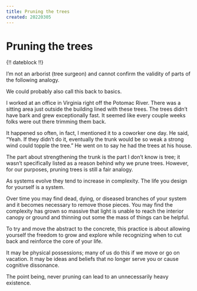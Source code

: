 ```yaml
---
title: Pruning the trees
created: 20220305
---
```


# Pruning the trees

{!! dateblock !!}

I’m not an arborist (tree surgeon) and cannot confirm the validity of parts of the following analogy.

We could probably also call this back to basics.

I worked at an office in Virginia right off the Potomac River. There was a sitting area just outside the building lined with these trees. The trees didn’t have bark and grew exceptionally fast. It seemed like every couple weeks folks were out there trimming them back.

It happened so often, in fact, I mentioned it to a coworker one day. He said, “Yeah. If they didn’t do it, eventually the trunk would be so weak a strong wind could topple the tree.” He went on to say he had the trees at his house.

The part about strengthening the trunk is the part I don’t know is tree; it wasn’t specifically listed as a reason behind why we prune trees. However, for our purposes, pruning trees is still a fair analogy.

As systems evolve they tend to increase in complexity. The life you design for yourself is a system. 

Over time you may find dead, dying, or diseased branches of your system and it becomes necessary to remove those pieces. You may find the complexity has grown so massive that light is unable to reach the interior canopy or ground and thinning out some the mass of things can be helpful. 

To try and move the abstract to the concrete, this practice is about allowing yourself the freedom to grow and explore while recognizing when to cut back and reinforce the core of your life.

It may be physical possessions; many of us do this if we move or go on vacation. It may be ideas and beliefs that no longer serve you or cause cognitive dissonance.

The point being, never pruning can lead to an unnecessarily heavy existence.
